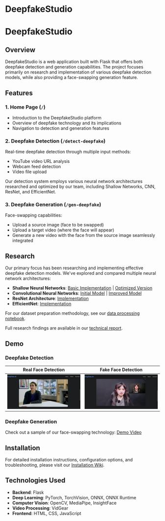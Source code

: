 # DeepfakeStudio

# DeepfakeStudio

## Overview
DeepfakeStudio is a web application built with Flask that offers both deepfake detection and generation capabilities. The project focuses primarily on research and implementation of various deepfake detection models, while also providing a face-swapping generation feature.

## Features

### 1. Home Page (`/`)
- Introduction to the DeepfakeStudio platform
- Overview of deepfake technology and its implications
- Navigation to detection and generation features

### 2. Deepfake Detection (`/detect-deepfake`)
Real-time deepfake detection through multiple input methods:
- YouTube video URL analysis
- Webcam feed detection
- Video file upload

Our detection system employs various neural network architectures researched and optimized by our team, including Shallow Networks, CNN, ResNet, and EfficientNet.

### 3. Deepfake Generation (`/gen-deepfake`)
Face-swapping capabilities:
- Upload a source image (face to be swapped)
- Upload a target video (where the face will appear)
- Generate a new video with the face from the source image seamlessly integrated

## Research

Our primary focus has been researching and implementing effective deepfake detection models. We've explored and compared multiple neural network architectures:

- **Shallow Neural Networks**: [Basic Implementation](https://www.kaggle.com/code/phnghunh2704/shallow-nn-deepfake-detection) | [Optimized Version](https://www.kaggle.com/code/phnghunh2704/shallow-nn-deepfake-detection-optimized)
- **Convolutional Neural Networks**: [Initial Model](https://www.kaggle.com/code/quynhfptct24/trung-nhan-wik4) | [Improved Model](https://www.kaggle.com/code/quynhfptct24/trung-nhan-w5)
- **ResNet Architecture**: [Implementation](https://www.kaggle.com/code/daofoah/resnet-daeepfake)
- **EfficientNet**: [Implementation](https://www.kaggle.com/code/daofoah/efficient-daeepfake)

For our dataset preparation methodology, see our [data processing notebook](https://www.kaggle.com/code/thameshuynh/train-val-test).

Full research findings are available in our [technical report](report.com).

## Demo

### Deepfake Detection
| Real Face Detection | Fake Face Detection |
|:-------------------:|:-------------------:|
| ![Real Face Detection](demo/demo_real.png) | ![Fake Face Detection](demo/demo_fake.png) |

### Deepfake Generation
Check out a sample of our face-swapping technology: [Demo Video](demo/demo.mp4)

## Installation

For detailed installation instructions, configuration options, and troubleshooting, please visit our [Installation Wiki](https://github.com/callmefao/DeepfakeStudio/wiki).

## Technologies Used
- **Backend**: Flask
- **Deep Learning**: PyTorch, TorchVision, ONNX, ONNX Runtime
- **Computer Vision**: OpenCV, MediaPipe, InsightFace
- **Video Processing**: VidGear
- **Frontend**: HTML, CSS, JavaScript